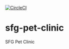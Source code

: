 [![CircleCI](https://circleci.com/gh/ValentinaSimonova20/sfg-pet-clinic.svg?style=svg)](https://circleci.com/gh/ValentinaSimonova20/sfg-pet-clinic)
# sfg-pet-clinic
SFG Pet Clinic
